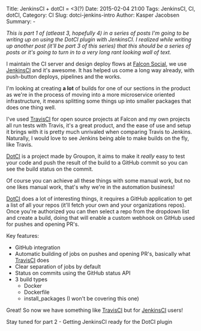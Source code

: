 Title: JenkinsCI + dotCI = <3(?)
Date: 2015-02-04 21:00
Tags: JenkinsCI, CI, dotCI,
Category: CI
Slug: dotci-jenkins-intro
Author: Kasper Jacobsen
Summary: -

*This is part 1 of (atleast 3, hopefully 4) in a series of posts I'm going to be writing up on using the DotCI plugin with JenkinsCI. I realized while writing up another post (it'll be part 3 of this series) that this should be a series of posts or it's going to turn in to a very long rant looking wall of text.*

I maintain the CI server and design deploy flows at [Falcon Social][1], we use [JenkinsCI][2] and it's awesome. It has helped us come a long way already, with push-button deploys, pipelines and the works.

I'm looking at creating **a lot** of builds for one of our sections in the product as we're in the process of moving into a more microservice oriented infrastructure, it means splitting some things up into smaller packages that does one thing well.

I've used [TravisCI][3] for open source projects at Falcon and my own projects all run tests with Travis, it's a great product, and the ease of use and setup it brings with it is pretty much unrivaled when comparing Travis to Jenkins. Naturally, I would love to see Jenkins being able to make builds on the fly, like Travis.

[DotCI][4] is a project made by Groupon, it aims to make it *really* easy to test your code and push the result of the build to a GitHub commit so you can see the build status on the commit.

Of course you can achieve all these things with some manual work, but no one likes manual work, that's why we're in the automation business!

[DotCI][4] does a lot of interesting things, it requires a GitHub application to get a list of all your repos (it'll fetch your own and your organizations repos). Once you're authorized you can then select a repo from the dropdown list and create a build, doing that will enable a custom webhook on GitHub used for pushes and opening PR's.

Key features:

* GitHub integration
* Automatic building of jobs on pushes and opening PR's, basically what [TravisCI][3] does
* Clear separation of jobs by default
* Status on commits using the GitHub status API
* 3 build types
    * Docker
    * Dockerfile
    * install_packages (I won't be covering this one)

Great! So now we have something like [TravisCI][3] but for [JenkinsCI][2] users!

Stay tuned for part 2 - Getting JenkinsCI ready for the DotCI plugin

[1]: https://falconsocial.com/          "Falcon Social"
[2]: http://jenkins-ci.org/             "JenkinsCI"
[3]: https://travis-ci.com/             "TravisCI"
[4]: https://github.com/groupon/dotCI   "DotCI @ GitHub"
